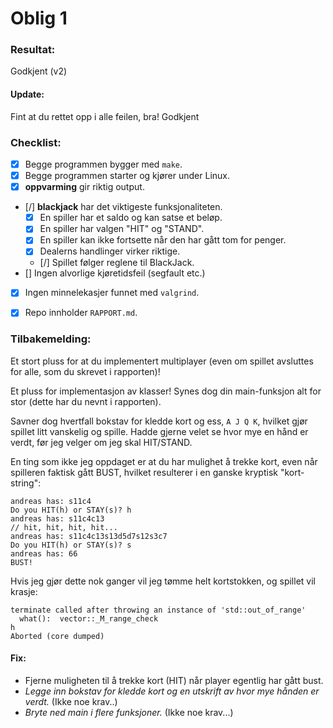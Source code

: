 # Oblig 1

### Resultat: 
Godkjent (v2)


#### Update:

Fint at du rettet opp i alle feilen, bra! Godkjent


### Checklist:
* [x] Begge programmen bygger med `make`.
* [x] Begge programmen starter og kjører under Linux.
* [x] **oppvarming** gir riktig output.
* [/] **blackjack** har det viktigeste funksjonaliteten.
	* [x] En spiller har et saldo og kan satse et beløp.
	* [x] En spiller har valgen "HIT" og "STAND".
	* [x] En spiller kan ikke fortsette når den har gått tom for penger.
	* [x] Dealerns handlinger virker riktige.
	* [/] Spillet følger reglene til BlackJack.
* [] Ingen alvorlige kjøretidsfeil (segfault etc.)
* [x] Ingen minnelekasjer funnet med `valgrind`.
* [x] Repo innholder `RAPPORT.md`.


### Tilbakemelding:

Et stort pluss for at du implementert multiplayer (even om spillet avsluttes for alle, som du skrevet i rapporten)!

Et pluss for implementasjon av klasser! Synes dog din main-funksjon alt for stor (dette har du nevnt i rapporten).

Savner dog hvertfall bokstav for kledde kort og ess, `A J Q K`, hvilket gjør spillet litt vanskelig og spille. Hadde gjerne velet se hvor mye en hånd er verdt, før jeg velger om jeg skal HIT/STAND.

En ting som ikke jeg oppdaget er at du har mulighet å trekke kort, even når spilleren faktisk gått BUST, hvilket resulterer i en ganske kryptisk "kort-string":

	andreas has: s11c4
	Do you HIT(h) or STAY(s)? h 
	andreas has: s11c4c13
	// hit, hit, hit, hit...
	andreas has: s11c4c13s13d5d7s12s3c7
	Do you HIT(h) or STAY(s)? s
	andreas has: 66
	BUST!

Hvis jeg gjør dette nok ganger vil jeg tømme helt kortstokken, og spillet vil krasje:

	terminate called after throwing an instance of 'std::out_of_range'
	  what():  vector::_M_range_check
	h
	Aborted (core dumped)
	

#### Fix:
* Fjerne muligheten til å trekke kort (HIT) når player egentlig har gått bust.
* *Legge inn bokstav for kledde kort og en utskrift av hvor mye hånden er verdt.* (Ikke noe krav..)
* *Bryte ned main i flere funksjoner.* (Ikke noe krav...)

